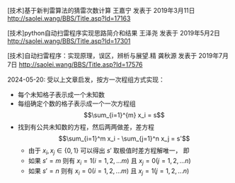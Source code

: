 [技术]基于新判雷算法的猜雷次数计算 王嘉宁 发表于 2019年3月11日 http://saolei.wang/BBS/Title.asp?Id=17163

[技术]python自动扫雷程序实现思路简介和结果 王泽尧 发表于 2019年5月2日 http://saolei.wang/BBS/Title.asp?Id=17301

[技术]自动扫雷程序：实现原理，误区，辨析与展望.精  龚秋源 发表于 2019年7月7日  http://saolei.wang/BBS/Title.asp?Id=17576

2024-05-20: 受以上文章启发，按方一次程组方式实现：

* 每个未知格子表示成一个未知数
* 每组确定个数的格子表示成一个一次方程组 $$\sum_{i=1}^{m} x_i = s$$
* 找到有公共未知数的方程，然后两两做差，差方程 $$\sum_{i=1}^m x_i - \sum_{j=1}^n x_j = s'$$
  * 由于 $x_i, x_j \in \{0, 1\}$ 可以得出 $s'$ 取极值时差方程解唯一， 即
  * 如果 $s' = m$ 则有 $x_i=1 (i=1,2,...m)$ 且 $x_j=0 (j=1,2,...n)$
  * 如果 $s' = n$ 则有 $x_i=0 (i=1,2,...m)$ 且 $x_j=1 (j=1,2,...n)$
